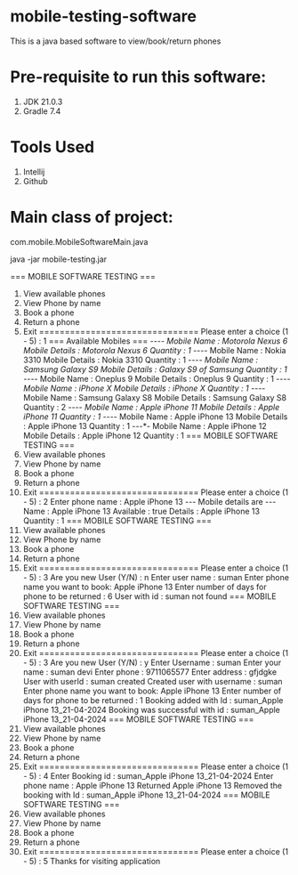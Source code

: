# mobile-testing-software
This is a java based software to view/book/return phones

# Pre-requisite to run this software:
1. JDK 21.0.3
2. Gradle 7.4
  
# Tools Used
1. Intellij
2. Github


# Main class of project:
com.mobile.MobileSoftwareMain.java





java -jar mobile-testing.jar

=== MOBILE SOFTWARE TESTING ===
1. View available phones
2. View Phone by name
3. Book a phone
4. Return a phone
5. Exit
===============================
Please enter a choice (1 - 5) :
1
=== Available Mobiles ===
-*-*-*-
Mobile Name : Motorola Nexus 6
Mobile Details : Motorola Nexus 6
Quantity : 1
-*-*-*-
Mobile Name : Nokia 3310
Mobile Details : Nokia 3310
Quantity : 1
-*-*-*-
Mobile Name : Samsung Galaxy S9
Mobile Details : Galaxy S9 of Samsung
Quantity : 1
-*-*-*-
Mobile Name : Oneplus 9
Mobile Details : Oneplus 9
Quantity : 1
-*-*-*-
Mobile Name : iPhone X
Mobile Details : iPhone X
Quantity : 1
-*-*-*-
Mobile Name : Samsung Galaxy S8
Mobile Details :  Samsung Galaxy S8
Quantity : 2
-*-*-*-
Mobile Name : Apple iPhone 11
Mobile Details : Apple iPhone 11
Quantity : 1
-*-*-*-
Mobile Name : Apple iPhone 13
Mobile Details : Apple iPhone 13
Quantity : 1
-*-*-*-
Mobile Name : Apple iPhone 12
Mobile Details : Apple iPhone 12
Quantity : 1
=== MOBILE SOFTWARE TESTING ===
1. View available phones
2. View Phone by name
3. Book a phone
4. Return a phone
5. Exit
===============================
Please enter a choice (1 - 5) :
2
Enter phone name :  Apple iPhone 13
--- Mobile details are ---
Name : Apple iPhone 13
Available : true
Details : Apple iPhone 13
Quantity : 1
=== MOBILE SOFTWARE TESTING ===
1. View available phones
2. View Phone by name
3. Book a phone
4. Return a phone
5. Exit
===============================
Please enter a choice (1 - 5) :
3
Are you new User (Y/N) :
n
Enter user name : suman
Enter phone name you want to book:  Apple iPhone 13
Enter number of days for phone to be returned : 6
User with id : suman not found
=== MOBILE SOFTWARE TESTING ===
1. View available phones
2. View Phone by name
3. Book a phone
4. Return a phone
5. Exit
===============================
Please enter a choice (1 - 5) :
3
Are you new User (Y/N) :
y
Enter Username : suman
Enter your name : suman devi
Enter phone : 9711065577
Enter address : gfjdgke
User with userId : suman created
Created user with username : suman
Enter phone name you want to book:  Apple iPhone 13
Enter number of days for phone to be returned : 1
Booking added with Id : suman_Apple iPhone 13_21-04-2024
Booking was successful with id : suman_Apple iPhone 13_21-04-2024
=== MOBILE SOFTWARE TESTING ===
1. View available phones
2. View Phone by name
3. Book a phone
4. Return a phone
5. Exit
===============================
Please enter a choice (1 - 5) :
4
Enter Booking id : suman_Apple iPhone 13_21-04-2024
Enter phone name : Apple iPhone 13
Returned Apple iPhone 13
Removed the booking with Id : suman_Apple iPhone 13_21-04-2024
=== MOBILE SOFTWARE TESTING ===
1. View available phones
2. View Phone by name
3. Book a phone
4. Return a phone
5. Exit
===============================
Please enter a choice (1 - 5) :
5
Thanks for visiting application

